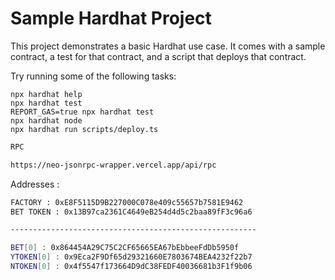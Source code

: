 # Sample Hardhat Project

This project demonstrates a basic Hardhat use case. It comes with a sample contract, a test for that contract, and a script that deploys that contract.

Try running some of the following tasks:

```shell
npx hardhat help
npx hardhat test
REPORT_GAS=true npx hardhat test
npx hardhat node
npx hardhat run scripts/deploy.ts
```

```sh
RPC

https://neo-jsonrpc-wrapper.vercel.app/api/rpc
```

Addresses :

```sh
FACTORY : 0xE8F5115D9B227000C078e409c55657b7581E9462
BET TOKEN : 0x13B97ca2361C4649eB254d4d5c2baa89fF3c96a6

-------------------------------------------------------

BET[0] : 0x864454A29C75C2CF65665EA67bEbbeeFdDb5950f
YTOKEN[0] : 0x9Eca2F9Df65d29321660E7803674BEA4232f22b7
NTOKEN[0] : 0x4f5547f173664D9dC38FEDF40036681b3F1f9b06
```

